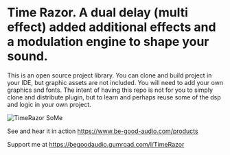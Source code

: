 

# Time Razor. A dual delay (multi effect) added additional effects and a modulation engine to shape your sound.

This is an open source project library. You can clone and build project in your IDE, but graphic assets are not included.
You will need to add your own graphics and fonts. The intent of having this repo is not for you
to simply clone and distribute plugin, but to learn and perhaps reuse some of the dsp and logic in your own project.




![TimeRazor SoMe](https://github.com/kauffmann/Dual-Delay-MFX/assets/960864/aedef7e8-fe8a-45a2-a633-79ec99c7cbdd)









See and hear it in action https://www.be-good-audio.com/products

Support me at https://begoodaudio.gumroad.com/l/TimeRazor
